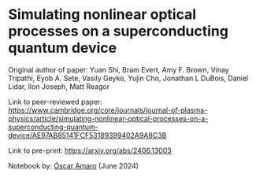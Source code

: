 # Simulating nonlinear optical processes on a superconducting quantum device

Original author of paper: Yuan Shi, Bram Evert, Amy F. Brown, Vinay Tripathi, Eyob A. Sete, Vasily Geyko, Yujin Cho, Jonathan L DuBois, Daniel Lidar, Ilon Joseph, Matt Reagor

Link to peer-reviewed paper: https://www.cambridge.org/core/journals/journal-of-plasma-physics/article/simulating-nonlinear-optical-processes-on-a-superconducting-quantum-device/AE97AB85141FCF53189399402A9A8C3B

Link to pre-print: https://arxiv.org/abs/2406.13003

Notebook by: [Óscar Amaro](https://github.com/OsAmaro) (June 2024)
